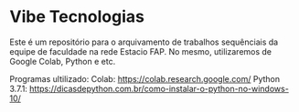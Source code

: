 # Vibe Tecnologias

Este é um repositório para o arquivamento de trabalhos sequênciais da equipe de faculdade na rede Estacio FAP.
No mesmo, utilizaremos de Google Colab, Python e etc.

Programas ultilizado:
Colab: https://colab.research.google.com/
Python 3.7.1: https://dicasdepython.com.br/como-instalar-o-python-no-windows-10/

